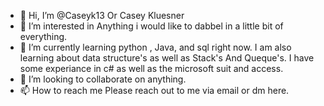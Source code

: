 - 👋 Hi, I’m @Caseyk13 Or Casey Kluesner
- 👀 I’m interested in Anything i would like to dabbel in a little bit of everything. 
- 🌱 I’m currently learning python , Java, and sql right now. I am also learning about data structure's as well as Stack's And Queque's. I have some experiance in c# as well as the microsoft suit and access.
- 💞️ I’m looking to collaborate on anything. 
- 📫 How to reach me Please reach out to me via email or dm here. 

<!---
Caseyk13/Caseyk13 is a ✨ special ✨ repository because its `README.md` (this file) appears on your GitHub profile.
You can click the Preview link to take a look at your changes.
--->
